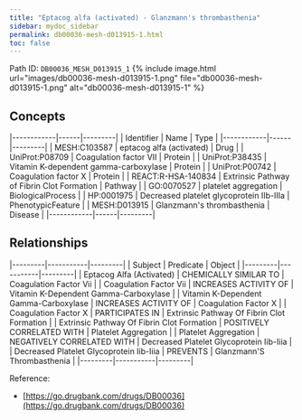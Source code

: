 ```yaml
---
title: "Eptacog alfa (activated) - Glanzmann's thrombasthenia"
sidebar: mydoc_sidebar
permalink: db00036-mesh-d013915-1.html
toc: false 
---
```



Path ID: `DB00036_MESH_D013915_1`
{% include image.html url="images/db00036-mesh-d013915-1.png" file="db00036-mesh-d013915-1.png" alt="db00036-mesh-d013915-1" %}

## Concepts

|------------|------|---------|
| Identifier | Name | Type    |
|------------|------|---------|
| MESH:C103587 | eptacog alfa (activated) | Drug |
| UniProt:P08709 | Coagulation factor VII | Protein |
| UniProt:P38435 | Vitamin K-dependent gamma-carboxylase | Protein |
| UniProt:P00742 | Coagulation factor X | Protein |
| REACT:R-HSA-140834 | Extrinsic Pathway of Fibrin Clot Formation | Pathway |
| GO:0070527 | platelet aggregation | BiologicalProcess |
| HP:0001975 | Decreased platelet glycoprotein IIb-IIIa | PhenotypicFeature |
| MESH:D013915 | Glanzmann's thrombasthenia | Disease |
|------------|------|---------|

## Relationships

|---------|-----------|---------|
| Subject | Predicate | Object  |
|---------|-----------|---------|
| Eptacog Alfa (Activated) | CHEMICALLY SIMILAR TO | Coagulation Factor Vii |
| Coagulation Factor Vii | INCREASES ACTIVITY OF | Vitamin K-Dependent Gamma-Carboxylase |
| Vitamin K-Dependent Gamma-Carboxylase | INCREASES ACTIVITY OF | Coagulation Factor X |
| Coagulation Factor X | PARTICIPATES IN | Extrinsic Pathway Of Fibrin Clot Formation |
| Extrinsic Pathway Of Fibrin Clot Formation | POSITIVELY CORRELATED WITH | Platelet Aggregation |
| Platelet Aggregation | NEGATIVELY CORRELATED WITH | Decreased Platelet Glycoprotein Iib-Iiia |
| Decreased Platelet Glycoprotein Iib-Iiia | PREVENTS | Glanzmann'S Thrombasthenia |
|---------|-----------|---------|

Reference: 
  - [https://go.drugbank.com/drugs/DB00036](https://go.drugbank.com/drugs/DB00036)
